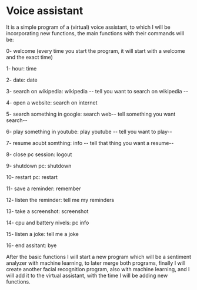 # Voice assistant
It is a simple program of a (virtual) voice assistant, to which I will be incorporating new functions, the main functions with their commands will be:

0- welcome (every time you start the program, it will start with a welcome and the exact time)

1- hour: time

2- date: date

3- search on wikipedia: wikipedia -- tell you want to search on wikipedia --

4- open a website: search on internet 

5- search something in google: search web-- tell something you want search--

6- play something in youtube: play youtube -- tell you want to play--

7- resume aoubt somthing: info -- tell that thing you want a resume--

8- close pc session: logout

9- shutdown pc: shutdown

10- restart pc: restart

11- save a reminder: remember

12- listen the reminder: tell me my reminders

13- take a screenshot: screenshot

14- cpu and battery nivels: pc info

15- listen a joke: tell me a joke

16- end assitant: bye

After the basic functions I will start a new program which will be a sentiment analyzer with machine learning, to later merge both programs, finally I will create another facial recognition program, also with machine learning, and I will add it to the virtual assistant, with the time I will be adding new functions.
